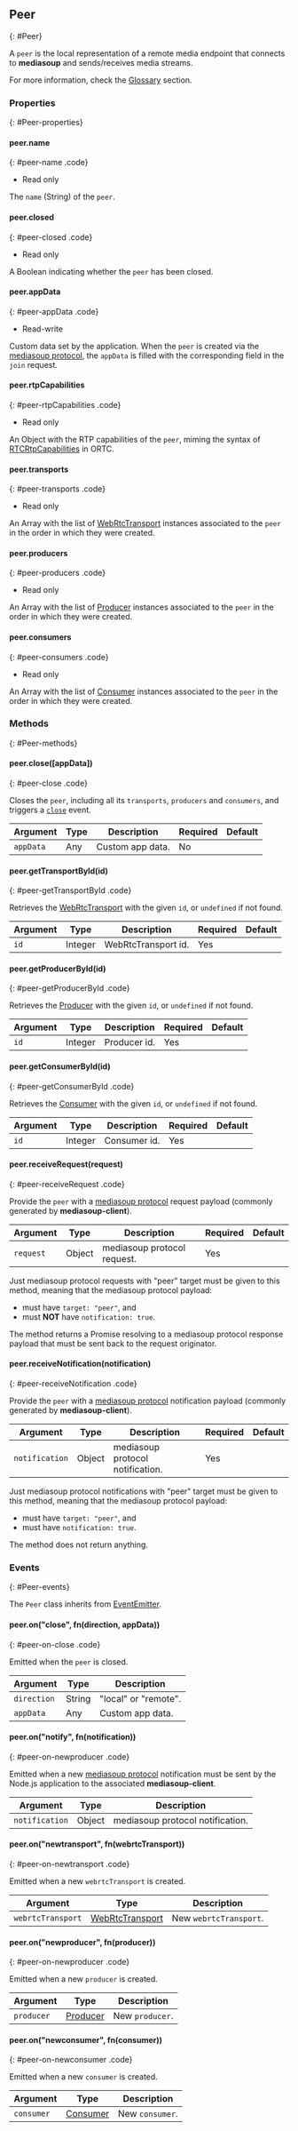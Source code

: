## Peer
{: #Peer}

A `peer` is the local representation of a remote media endpoint that connects to **mediasoup** and sends/receives media streams.

For more information, check the [Glossary](/documentation/glossary#Glossary-Peer) section.


### Properties
{: #Peer-properties}

<section markdown="1">

#### peer.name
{: #peer-name .code}

* Read only

The `name` (String) of the `peer`.

#### peer.closed
{: #peer-closed .code}

* Read only

A Boolean indicating whether the `peer` has been closed.

#### peer.appData
{: #peer-appData .code}

* Read-write

Custom data set by the application. When the `peer` is created via the [mediasoup protocol](/documentation/mediasoup-protocol/), the `appData` is filled with the corresponding field in the `join` request.

#### peer.rtpCapabilities
{: #peer-rtpCapabilities .code}

* Read only

An Object with the RTP capabilities of the `peer`, miming the syntax of [RTCRtpCapabilities](http://draft.ortc.org/#dom-rtcrtpcapabilities) in ORTC.

#### peer.transports
{: #peer-transports .code}

* Read only

An Array with the list of [WebRtcTransport](#WebRtcTransport) instances associated to the `peer` in the order in which they were created.

#### peer.producers
{: #peer-producers .code}

* Read only

An Array with the list of [Producer](#Producer) instances associated to the `peer` in the order in which they were created.

#### peer.consumers
{: #peer-consumers .code}

* Read only

An Array with the list of [Consumer](#Consumer) instances associated to the `peer` in the order in which they were created.

</section>


### Methods
{: #Peer-methods}

<section markdown="1">

#### peer.close([appData])
{: #peer-close .code}

Closes the `peer`, including all its `transports`, `producers` and `consumers`, and triggers a [`close`](#peer-on-close) event.

<div markdown="1" class="table-wrapper L3">

Argument   | Type    | Description | Required | Default 
---------- | ------- | ----------- | -------- | ----------
`appData`  | Any     | Custom app data. | No |

</div>

#### peer.getTransportById(id)
{: #peer-getTransportById .code}

Retrieves the [WebRtcTransport](#WebRtcTransport) with the given `id`, or `undefined` if not found.

<div markdown="1" class="table-wrapper L3">

Argument   | Type    | Description | Required | Default 
---------- | ------- | ----------- | -------- | ----------
`id`       | Integer | WebRtcTransport id. | Yes |

</div>

#### peer.getProducerById(id)
{: #peer-getProducerById .code}

Retrieves the [Producer](#Producer) with the given `id`, or `undefined` if not found.

<div markdown="1" class="table-wrapper L3">

Argument   | Type    | Description | Required | Default 
---------- | ------- | ----------- | -------- | ----------
`id`       | Integer | Producer id. | Yes |

</div>

#### peer.getConsumerById(id)
{: #peer-getConsumerById .code}

Retrieves the [Consumer](#Consumer) with the given `id`, or `undefined` if not found.

<div markdown="1" class="table-wrapper L3">

Argument   | Type    | Description | Required | Default 
---------- | ------- | ----------- | -------- | ----------
`id`       | Integer | Consumer id. | Yes |

</div>

#### peer.receiveRequest(request)
{: #peer-receiveRequest .code}

Provide the `peer` with a [mediasoup protocol](/documentation/mediasoup-protocol/) request payload (commonly generated by **mediasoup-client**).

<div markdown="1" class="table-wrapper L3">

Argument   | Type    | Description | Required | Default 
---------- | ------- | ----------- | -------- | ----------
`request`  | Object  | mediasoup protocol request. | Yes |

</div>

<div markdown="1" class="note">
Just mediasoup protocol requests with "peer" target must be given to this method, meaning that the mediasoup protocol payload:

* must have `target: "peer"`, and
* must **NOT** have `notification: true`.
</div>

The method returns a Promise resolving to a mediasoup protocol response payload that must be sent back to the request originator.

#### peer.receiveNotification(notification)
{: #peer-receiveNotification .code}

Provide the `peer` with a [mediasoup protocol](/documentation/mediasoup-protocol/) notification payload (commonly generated by **mediasoup-client**).

<div markdown="1" class="table-wrapper L3">

Argument   | Type    | Description | Required | Default 
---------- | ------- | ----------- | -------- | ----------
`notification` | Object  | mediasoup protocol notification. | Yes |

</div>

<div markdown="1" class="note">
Just mediasoup protocol notifications with "peer" target must be given to this method, meaning that the mediasoup protocol payload:

* must have `target: "peer"`, and
* must have `notification: true`.
</div>

The method does not return anything.

</section>


### Events
{: #Peer-events}

The `Peer` class inherits from [EventEmitter](https://nodejs.org/api/events.html#events_class_eventemitter).

<section markdown="1">

#### peer.on("close", fn(direction, appData))
{: #peer-on-close .code}

Emitted when the `peer` is closed.

<div markdown="1" class="table-wrapper L3">

Argument  | Type    | Description   
--------- | ------- | ----------------
`direction` | String | "local" or "remote".
`appData` | Any     | Custom app data.

</div>

#### peer.on("notify", fn(notification))
{: #peer-on-newproducer .code}

Emitted when a new [mediasoup protocol](/documentation/mediasoup-protocol/) notification must be sent by the Node.js application to the associated **mediasoup-client**.

<div markdown="1" class="table-wrapper L3">

Argument | Type    | Description   
-------- | ------- | ----------------
`notification` | Object | mediasoup protocol notification.

</div>

#### peer.on("newtransport", fn(webrtcTransport))
{: #peer-on-newtransport .code}

Emitted when a new `webrtcTransport` is created.

<div markdown="1" class="table-wrapper L3">

Argument | Type    | Description   
-------- | ------- | ----------------
`webrtcTransport` | [WebRtcTransport](#WebRtcTransport) | New `webrtcTransport`.

</div>

#### peer.on("newproducer", fn(producer))
{: #peer-on-newproducer .code}

Emitted when a new `producer` is created.

<div markdown="1" class="table-wrapper L3">

Argument | Type    | Description   
-------- | ------- | ----------------
`producer` | [Producer](#Producer) | New `producer`.

</div>

#### peer.on("newconsumer", fn(consumer))
{: #peer-on-newconsumer .code}

Emitted when a new `consumer` is created.

<div markdown="1" class="table-wrapper L3">

Argument | Type    | Description   
-------- | ------- | ----------------
`consumer` | [Consumer](#Consumer) | New `consumer`.

</div>

</section>
